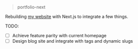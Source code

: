 > portfolio-next

Rebuilding [my website](https://jacobmoy.com) with Next.js to integrate a few things.

TODO:
 - [ ] Achieve feature parity with current homepage
 - [ ] Design blog site and integrate with tags and dynamic slugs
